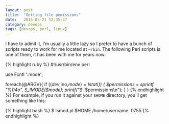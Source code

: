 ```yaml
---
layout: post
title:  "Getting file pemissions"
date:   2015-03-21 12:35:37
category: devops
tags: [devops, perl, linux]
---
```


I have to admit it, I'm usually a little lazy so I prefer to have a bunch of scripts ready to work for me located at `~/bin`. The following Perl scripts is one of them, it has been with me for years now:

{% highlight ruby %}
#!/usr/bin/env perl
 
use Fcntl ':mode';
 
foreach(@ARGV){
    if (($dev,$ino,$mode) = lstat($_)) {
        $permissions = sprintf "%04o", S_IMODE($mode);
        printf("$_:  $permissions\n");
    }
}
{% endhighlight %}
For example, if you run it against your `$HOME` directory, you'll get something like this:

{% highlight bash %}
$ lsmod.pl $HOME
/home/username: 0755
{% endhighlight %}
